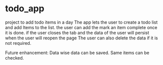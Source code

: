 # todo_app
project to add todo items in a day
The app lets the user to create a todo list and add Items to the list.
the user can add the mark an item complete once it is done.
if the user closes the tab and the data of the user will persist when the user will reopen the page
The user can also delete the data if it is not required.

Future enhancement:
Data wise data can be saved.
Same items can be checked.

